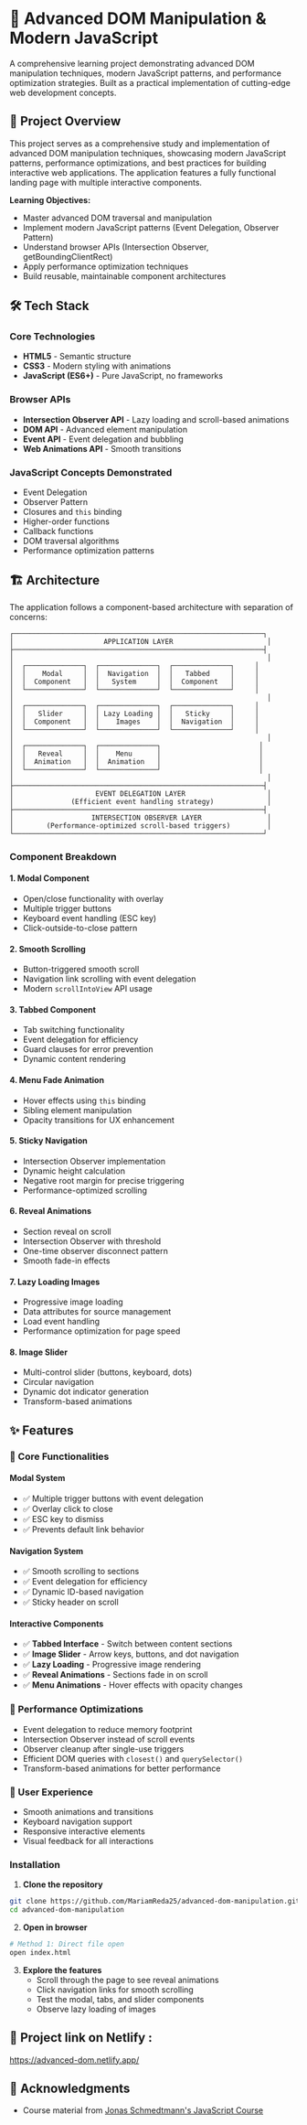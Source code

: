# 🎨 Advanced DOM Manipulation & Modern JavaScript

A comprehensive learning project demonstrating advanced DOM manipulation techniques, modern JavaScript patterns, and performance optimization strategies. Built as a practical implementation of cutting-edge web development concepts.
 
## 📖 Project Overview

This project serves as a comprehensive study and implementation of advanced DOM manipulation techniques, showcasing modern JavaScript patterns, performance optimizations, and best practices for building interactive web applications. The application features a fully functional landing page with multiple interactive components.

**Learning Objectives:**
- Master advanced DOM traversal and manipulation
- Implement modern JavaScript patterns (Event Delegation, Observer Pattern)
- Understand browser APIs (Intersection Observer, getBoundingClientRect)
- Apply performance optimization techniques
- Build reusable, maintainable component architectures

## 🛠️ Tech Stack

### Core Technologies
- **HTML5** - Semantic structure
- **CSS3** - Modern styling with animations
- **JavaScript (ES6+)** - Pure JavaScript, no frameworks

### Browser APIs
- **Intersection Observer API** - Lazy loading and scroll-based animations
- **DOM API** - Advanced element manipulation
- **Event API** - Event delegation and bubbling
- **Web Animations API** - Smooth transitions

### JavaScript Concepts Demonstrated
- Event Delegation
- Observer Pattern
- Closures and `this` binding
- Higher-order functions
- Callback functions
- DOM traversal algorithms
- Performance optimization patterns

## 🏗️ Architecture

The application follows a component-based architecture with separation of concerns:

```
┌─────────────────────────────────────────────────────────────┐
│                      APPLICATION LAYER                       │
├─────────────────────────────────────────────────────────────┤
│                                                              │
│  ┌──────────────┐  ┌──────────────┐  ┌──────────────┐     │
│  │    Modal     │  │  Navigation  │  │   Tabbed     │     │
│  │  Component   │  │   System     │  │  Component   │     │
│  └──────────────┘  └──────────────┘  └──────────────┘     │
│                                                              │
│  ┌──────────────┐  ┌──────────────┐  ┌──────────────┐     │
│  │   Slider     │  │ Lazy Loading │  │   Sticky     │     │
│  │  Component   │  │    Images    │  │  Navigation  │     │
│  └──────────────┘  └──────────────┘  └──────────────┘     │
│                                                              │
│  ┌──────────────┐  ┌──────────────┐                        │
│  │   Reveal     │  │    Menu      │                        │
│  │  Animation   │  │  Animation   │                        │
│  └──────────────┘  └──────────────┘                        │
│                                                              │
├─────────────────────────────────────────────────────────────┤
│                    EVENT DELEGATION LAYER                    │
│              (Efficient event handling strategy)             │
├─────────────────────────────────────────────────────────────┤
│                   INTERSECTION OBSERVER LAYER                │
│        (Performance-optimized scroll-based triggers)         │
└─────────────────────────────────────────────────────────────┘
```

### Component Breakdown

#### 1. **Modal Component**
- Open/close functionality with overlay
- Multiple trigger buttons
- Keyboard event handling (ESC key)
- Click-outside-to-close pattern

#### 2. **Smooth Scrolling**
- Button-triggered smooth scroll
- Navigation link scrolling with event delegation
- Modern `scrollIntoView` API usage

#### 3. **Tabbed Component**
- Tab switching functionality
- Event delegation for efficiency
- Guard clauses for error prevention
- Dynamic content rendering

#### 4. **Menu Fade Animation**
- Hover effects using `this` binding
- Sibling element manipulation
- Opacity transitions for UX enhancement

#### 5. **Sticky Navigation**
- Intersection Observer implementation
- Dynamic height calculation
- Negative root margin for precise triggering
- Performance-optimized scrolling

#### 6. **Reveal Animations**
- Section reveal on scroll
- Intersection Observer with threshold
- One-time observer disconnect pattern
- Smooth fade-in effects

#### 7. **Lazy Loading Images**
- Progressive image loading
- Data attributes for source management
- Load event handling
- Performance optimization for page speed

#### 8. **Image Slider**
- Multi-control slider (buttons, keyboard, dots)
- Circular navigation
- Dynamic dot indicator generation
- Transform-based animations

## ✨ Features

### 🎯 Core Functionalities

#### Modal System
- ✅ Multiple trigger buttons with event delegation
- ✅ Overlay click to close
- ✅ ESC key to dismiss
- ✅ Prevents default link behavior

#### Navigation System
- ✅ Smooth scrolling to sections
- ✅ Event delegation for efficiency
- ✅ Dynamic ID-based navigation
- ✅ Sticky header on scroll

#### Interactive Components
- ✅ **Tabbed Interface** - Switch between content sections
- ✅ **Image Slider** - Arrow keys, buttons, and dot navigation
- ✅ **Lazy Loading** - Progressive image rendering
- ✅ **Reveal Animations** - Sections fade in on scroll
- ✅ **Menu Animations** - Hover effects with opacity changes

### 🚀 Performance Optimizations
- Event delegation to reduce memory footprint
- Intersection Observer instead of scroll events
- Observer cleanup after single-use triggers
- Efficient DOM queries with `closest()` and `querySelector()`
- Transform-based animations for better performance

### 🎨 User Experience
- Smooth animations and transitions
- Keyboard navigation support
- Responsive interactive elements
- Visual feedback for all interactions
 
### Installation

1. **Clone the repository**
```bash
git clone https://github.com/MariamReda25/advanced-dom-manipulation.git
cd advanced-dom-manipulation
```

2. **Open in browser**
```bash
# Method 1: Direct file open
open index.html
```

3. **Explore the features**
   - Scroll through the page to see reveal animations
   - Click navigation links for smooth scrolling
   - Test the modal, tabs, and slider components
   - Observe lazy loading of images
 
## 📌 Project link on Netlify :
  https://advanced-dom.netlify.app/

## 🙏 Acknowledgments

- Course material from [Jonas Schmedtmann's JavaScript Course](https://www.udemy.com/course/the-complete-javascript-course/)
 

 
